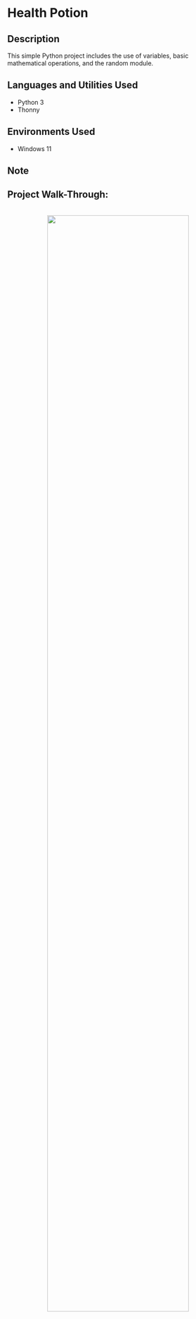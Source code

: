 <h1>Health Potion</h1>

<h2>Description</h2>
This simple Python project includes the use of variables, basic mathematical operations, and the random module. 

<h2>Languages and Utilities Used</h2>

- Python 3
- Thonny

<h2>Environments Used </h2>

- Windows 11 

<h2>Note</h2>
 

<h2>Project Walk-Through:</h2>

<p align="center">
<br/>
<img src="#" width="80%" height="80%" />
<br />
<br />

<!--
 ```diff
- text in red
+ text in green
! text in orange
# text in gray
@@ text in purple (and bold)@@
```
--!>
